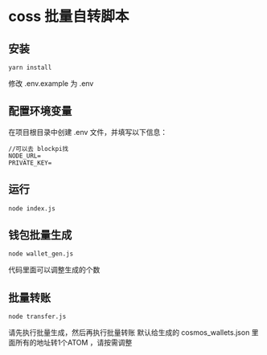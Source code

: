 # coss 批量自转脚本

## 安装

```
yarn install
```
修改 .env.example 为 .env

## 配置环境变量
在项目根目录中创建 .env 文件，并填写以下信息：
```
//可以去 blockpi找
NODE_URL=
PRIVATE_KEY=
```

## 运行
```
node index.js
```

## 钱包批量生成
```
node wallet_gen.js
```

代码里面可以调整生成的个数

## 批量转账

```
node transfer.js
```
请先执行批量生成，然后再执行批量转账
默认给生成的 cosmos_wallets.json 里面所有的地址转1个ATOM ，请按需调整
